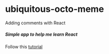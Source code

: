 # ubiquitous-octo-meme
Adding comments with React

##### Simple app to help me learn React
Follow this
[tutorial](https://www.youtube.com/watch?v=-AbaV3nrw6E) 
